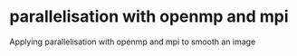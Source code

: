 # parallelisation with openmp and mpi
Applying parallelisation with openmp and mpi to smooth an image
